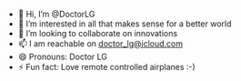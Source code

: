 - 👋 Hi, I’m @DoctorLG
- 👀 I’m interested in all that makes sense for a better world
- 💞️ I’m looking to collaborate on innovations
- 📫 I am reachable on doctor_lg@icloud.com
- 😄 Pronouns: Doctor LG
- ⚡ Fun fact: Love remote controlled airplanes :-)

<!---
DoctorLG/DoctorLG is a ✨ special ✨ repository because its `README.md` (this file) appears on your GitHub profile.
You can click the Preview link to take a look at your changes.
--->
